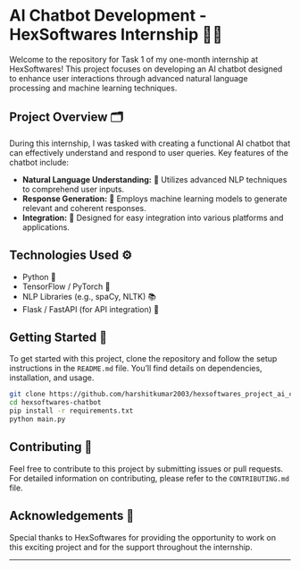 # AI Chatbot Development - HexSoftwares Internship 🤖✨

Welcome to the repository for Task 1 of my one-month internship at HexSoftwares! This project focuses on developing an AI chatbot designed to enhance user interactions through advanced natural language processing and machine learning techniques.

## Project Overview 🗂️

During this internship, I was tasked with creating a functional AI chatbot that can effectively understand and respond to user queries. Key features of the chatbot include:

- **Natural Language Understanding:** 🧠 Utilizes advanced NLP techniques to comprehend user inputs.
- **Response Generation:** 💬 Employs machine learning models to generate relevant and coherent responses.
- **Integration:** 🔗 Designed for easy integration into various platforms and applications.

## Technologies Used ⚙️

- Python 🐍
- TensorFlow / PyTorch 🧪
- NLP Libraries (e.g., spaCy, NLTK) 📚
- Flask / FastAPI (for API integration) 🚀

## Getting Started 🚀

To get started with this project, clone the repository and follow the setup instructions in the `README.md` file. You’ll find details on dependencies, installation, and usage.

```bash
git clone https://github.com/harshitkumar2003/hexsoftwares_project_ai_chatbot.git
cd hexsoftwares-chatbot
pip install -r requirements.txt
python main.py
```

## Contributing 🤝

Feel free to contribute to this project by submitting issues or pull requests. For detailed information on contributing, please refer to the `CONTRIBUTING.md` file.

## Acknowledgements 🙏

Special thanks to HexSoftwares for providing the opportunity to work on this exciting project and for the support throughout the internship.

---
